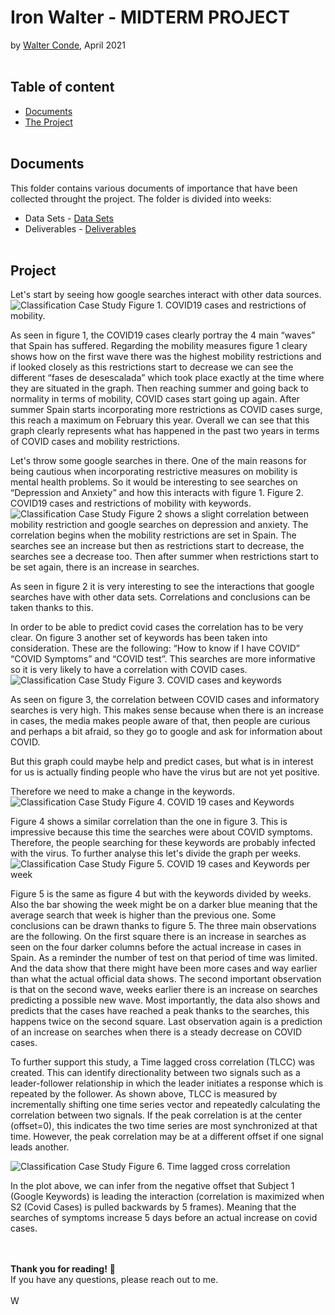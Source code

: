 # Iron Walter - MIDTERM PROJECT
by [Walter Conde](https://github.com/Wcondevidal), April 2021
<br/><br/>
## Table of content

- [Documents](https://github.com/wcondevidal/ironwalter/blob/main/README.md#documents)
- [The Project](https://github.com/wcondevidal/ironwalter/blob/main/README.md#projects)
<br/><br/>
## Documents
This folder contains various documents of importance that have been collected throught the project.
The folder is divided into weeks:
 - Data Sets - [Data Sets](https://github.com/wcondevidal/IronWalter/tree/main/Documents/week_1)
 - Deliverables - [Deliverables](https://github.com/wcondevidal/IronWalter/tree/main/Documents/week_2)
<br/><br/>
## Project

Let's start by seeing how google searches interact with other data sources. 
![Classification Case Study](https://github.com/lillaszulyovszky/ironhack-case-study-classification/blob/main/images/presentation/Readme_header.png?raw=true)
Figure 1. COVID19 cases and restrictions of mobility.

As seen in figure 1, the COVID19 cases clearly portray the 4 main “waves” that Spain has suffered. Regarding the mobility measures figure 1 cleary shows how on the first wave there was the highest mobility restrictions and if looked closely as this restrictions start to decrease we can see the different “fases de desescalada” which took place exactly at the time where they are situated in the graph. Then reaching summer and going back to normality in terms of mobility, COVID cases start going up again. After summer Spain starts incorporating more restrictions as COVID cases surge, this reach a maximum on February this year. Overall we can see that this graph clearly represents what has happened in the past two years in terms of COVID cases and mobility restrictions.

Let's throw some google searches in there. One of the main reasons for being cautious when incorporating restrictive measures on mobility is mental health problems. So it would be interesting to see searches on “Depression and Anxiety” and how this interacts with figure 1. 
Figure 2. COVID19 cases and restrictions of mobility with keywords. 
![Classification Case Study](https://github.com/lillaszulyovszky/ironhack-case-study-classification/blob/main/images/presentation/Readme_header.png?raw=true)
Figure 2 shows a slight correlation between mobility restriction and google searches on depression and anxiety. The correlation begins when the mobility restrictions are set in Spain. The searches see an increase but then as restrictions start to decrease, the searches see a decrease too. Then after summer when restrictions start to be set again, there is an increase in searches.

As seen in figure 2 it is very interesting to see the interactions that google searches have with other data sets. Correlations and conclusions can be taken thanks to this. 

In order to be able to predict covid cases the correlation has to be very clear. On figure 3 another set of keywords has been taken into consideration. These are the following: “How to know if I have COVID” “COVID Symptoms” and “COVID test”. This searches are more informative so it is very likely to have a correlation with COVID cases. 
![Classification Case Study](https://github.com/lillaszulyovszky/ironhack-case-study-classification/blob/main/images/presentation/Readme_header.png?raw=true)
Figure 3. COVID cases and keywords

As seen on figure 3, the correlation between COVID cases and informatory searches is very high. This makes sense because when there is an increase in cases, the media makes people aware of that, then people are curious and perhaps a bit afraid, so they go to google and ask for information about COVID. 

But this graph could maybe help and predict cases, but what is in interest for us is actually finding people who have the virus but are not yet positive. 

Therefore we need to make a change in the keywords. 
![Classification Case Study](https://github.com/lillaszulyovszky/ironhack-case-study-classification/blob/main/images/presentation/Readme_header.png?raw=true)
Figure 4. COVID 19 cases and Keywords

Figure 4 shows a similar correlation than the one in figure 3. This is impressive because this time the searches were about COVID symptoms. Therefore, the people searching for these keywords are probably infected with the virus. To further analyse this let's divide the graph per weeks. 
![Classification Case Study](https://github.com/lillaszulyovszky/ironhack-case-study-classification/blob/main/images/presentation/Readme_header.png?raw=true)
Figure 5. COVID 19 cases and Keywords per week


Figure 5 is the same as figure 4 but with the keywords divided by weeks. Also the bar showing the week might be on a darker blue meaning that the average search that week is higher than the previous one. Some conclusions can be drawn thanks to figure 5. The three main observations are the following. On the first square there is an increase in searches as seen on the four darker columns before the actual increase in cases in Spain. As a reminder the number of test on that period of time was limited. And the data show that there might have been more cases and way earlier than what the actual official data shows. The second important observation is that on the second wave, weeks earlier there is an increase on searches predicting a possible new wave. Most importantly, the data also shows and predicts that the cases have reached a peak thanks to the searches, this happens twice on the second square. Last observation again is a prediction of an increase on searches when there is a steady decrease on COVID cases. 


To further support this study, a Time lagged cross correlation (TLCC) was created. This can identify directionality between two signals such as a leader-follower relationship in which the leader initiates a response which is repeated by the follower. 
As shown above, TLCC is measured by incrementally shifting one time series vector and repeatedly calculating the correlation between two signals. If the peak correlation is at the center (offset=0), this indicates the two time series are most synchronized at that time. However, the peak correlation may be at a different offset if one signal leads another.

![Classification Case Study](https://github.com/lillaszulyovszky/ironhack-case-study-classification/blob/main/images/presentation/Readme_header.png?raw=true)
Figure 6. Time lagged cross correlation

In the plot above, we can infer from the negative offset that Subject 1 (Google Keywords) is leading the interaction (correlation is maximized when S2 (Covid Cases) is pulled backwards by 5 frames). Meaning that the searches of symptoms increase 5 days before an actual increase on covid cases. 

<br/><br/>
**Thank you for reading!** 📔 <br/>
If you have any questions, please reach out to me.<br/><br/>
W
